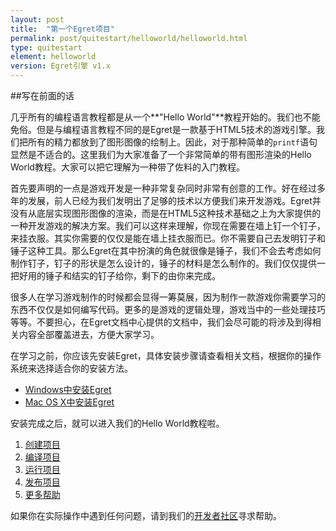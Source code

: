 ```yaml
---
layout: post
title:  "第一个Egret项目"
permalink: post/quitestart/helloworld/helloworld.html
type: quitestart
element: helloworld
version: Egret引擎 v1.x
---
```


##写在前面的话

几乎所有的编程语言教程都是从一个**"Hello World"**教程开始的。我们也不能免俗。但是与编程语言教程不同的是Egret是一款基于HTML5技术的游戏引擎。我们把所有的精力都放到了图形图像的绘制上。因此，对于那种简单的`printf`语句显然是不适合的。这里我们为大家准备了一个非常简单的带有图形渲染的Hello World教程。大家可以把它理解为一种带了佐料的入门教程。

首先要声明的一点是游戏开发是一种非常复杂同时非常有创意的工作。好在经过多年的发展，前人已经为我们发明出了足够的技术以方便我们来开发游戏。Egret并没有从底层实现图形图像的渲染，而是在HTML5这种技术基础之上为大家提供的一种开发游戏的解决方案。我们可以这样来理解，你现在需要在墙上钉一个钉子，来挂衣服。其实你需要的仅仅是能在墙上挂衣服而已。你不需要自己去发明钉子和锤子这种工具。那么Egret在其中扮演的角色就很像是锤子，我们不会去考虑如何制作钉子，钉子的形状是怎么设计的，锤子的材料是怎么制作的。我们仅仅提供一把好用的锤子和结实的钉子给你，剩下的由你来完成。

很多人在学习游戏制作的时候都会显得一筹莫展，因为制作一款游戏你需要学习的东西不仅仅是如何编写代码。更多的是游戏的逻辑处理，游戏当中的一些处理技巧等等。不要担心，在Egret文档中心提供的文档中，我们会尽可能的将涉及到得相关内容全部覆盖进去，方便大家学习。

在学习之前，你应该先安装Egret，具体安装步骤请查看相关文档，根据你的操作系统来选择适合你的安装方法。

* <a href="{{site.baseurl}}/post/quitestart/install/installwin.html" target="_blank">Windows中安装Egret</a>
* <a href="{{site.baseurl}}/post/quitestart/install/instalformac.html" target="_blank">Mac OS X中安装Egret</a>

安装完成之后，就可以进入我们的Hello World教程啦。

1. <a href="{{site.baseurl}}/post/quitestart/helloworld/createpro.html" target="_blank">创建项目</a>
2. <a href="{{site.baseurl}}/post/quitestart/helloworld/buildpro.html" target="_blank">编译项目</a>
3. <a href="{{site.baseurl}}/post/quitestart/helloworld/runpro.html" target="_blank">运行项目</a>
4. <a href="{{site.baseurl}}/post/quitestart/helloworld/pushpro.html" target="_blank">发布项目</a>
5. <a href="{{site.baseurl}}/post/quitestart/helloworld/morehelp.html" target="_blank">更多帮助</a>

如果你在实际操作中遇到任何问题，请到我们的<a href="http://bbs.egret.com/" target="_blank">开发者社区</a>寻求帮助。

